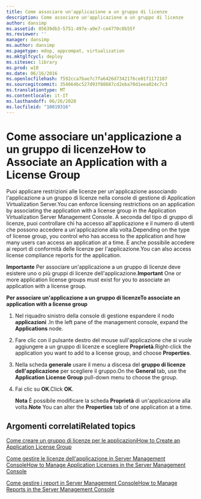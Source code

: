 ```yaml
---
title: Come associare un'applicazione a un gruppo di licenze
description: Come associare un'applicazione a un gruppo di licenze
author: dansimp
ms.assetid: 85639db3-5751-497e-a9e7-ce4770c0b55f
ms.reviewer: ''
manager: dansimp
ms.author: dansimp
ms.pagetype: mdop, appcompat, virtualization
ms.mktglfcycl: deploy
ms.sitesec: library
ms.prod: w10
ms.date: 06/16/2016
ms.openlocfilehash: f592cca7bae7c7fa6426d7342176ce01f1172187
ms.sourcegitcommit: 354664bc527d93f80687cd2eba70d1eea024c7c3
ms.translationtype: MT
ms.contentlocale: it-IT
ms.lasthandoff: 06/26/2020
ms.locfileid: "10819316"
---
```

# <span data-ttu-id="a85fb-103">Come associare un'applicazione a un gruppo di licenze</span><span class="sxs-lookup"><span data-stu-id="a85fb-103">How to Associate an Application with a License Group</span></span>


<span data-ttu-id="a85fb-104">Puoi applicare restrizioni alle licenze per un'applicazione associando l'applicazione a un gruppo di licenze nella console di gestione di Application Virtualization Server.</span><span class="sxs-lookup"><span data-stu-id="a85fb-104">You can enforce licensing restrictions on an application by associating the application with a license group in the Application Virtualization Server Management Console.</span></span> <span data-ttu-id="a85fb-105">A seconda del tipo di gruppo di licenze, puoi controllare chi ha accesso all'applicazione e il numero di utenti che possono accedere a un'applicazione alla volta.</span><span class="sxs-lookup"><span data-stu-id="a85fb-105">Depending on the type of license group, you control who has access to the application and how many users can access an application at a time.</span></span> <span data-ttu-id="a85fb-106">È anche possibile accedere ai report di conformità delle licenze per l'applicazione.</span><span class="sxs-lookup"><span data-stu-id="a85fb-106">You can also access license compliance reports for the application.</span></span>

<span data-ttu-id="a85fb-107">**Importante**  Per associare un'applicazione a un gruppo di licenze deve esistere uno o più gruppi di licenze dell'applicazione.</span><span class="sxs-lookup"><span data-stu-id="a85fb-107">**Important** One or more application license groups must exist for you to associate an application with a license group.</span></span>

 

**<span data-ttu-id="a85fb-108">Per associare un'applicazione a un gruppo di licenze</span><span class="sxs-lookup"><span data-stu-id="a85fb-108">To associate an application with a license group</span></span>**

1.  <span data-ttu-id="a85fb-109">Nel riquadro sinistro della console di gestione espandere il nodo **applicazioni** .</span><span class="sxs-lookup"><span data-stu-id="a85fb-109">In the left pane of the management console, expand the **Applications** node.</span></span>

2.  <span data-ttu-id="a85fb-110">Fare clic con il pulsante destro del mouse sull'applicazione che si vuole aggiungere a un gruppo di licenze e scegliere **Proprietà**.</span><span class="sxs-lookup"><span data-stu-id="a85fb-110">Right-click the application you want to add to a license group, and choose **Properties**.</span></span>

3.  <span data-ttu-id="a85fb-111">Nella scheda **generale** usare il menu a discesa del **gruppo di licenze dell'applicazione** per scegliere il gruppo.</span><span class="sxs-lookup"><span data-stu-id="a85fb-111">On the **General** tab, use the **Application License Group** pull-down menu to choose the group.</span></span>

4.  <span data-ttu-id="a85fb-112">Fai clic su **OK**.</span><span class="sxs-lookup"><span data-stu-id="a85fb-112">Click **OK**.</span></span>

    <span data-ttu-id="a85fb-113">**Nota**  È possibile modificare la scheda **Proprietà** di un'applicazione alla volta.</span><span class="sxs-lookup"><span data-stu-id="a85fb-113">**Note** You can alter the **Properties** tab of one application at a time.</span></span>

     

## <span data-ttu-id="a85fb-114">Argomenti correlati</span><span class="sxs-lookup"><span data-stu-id="a85fb-114">Related topics</span></span>


[<span data-ttu-id="a85fb-115">Come creare un gruppo di licenze per le applicazioni</span><span class="sxs-lookup"><span data-stu-id="a85fb-115">How to Create an Application License Group</span></span>](how-to-create-an-application-license-group.md)

[<span data-ttu-id="a85fb-116">Come gestire le licenze dell'applicazione in Server Management Console</span><span class="sxs-lookup"><span data-stu-id="a85fb-116">How to Manage Application Licenses in the Server Management Console</span></span>](how-to-manage-application-licenses-in-the-server-management-console.md)

[<span data-ttu-id="a85fb-117">Come gestire i report in Server Management Console</span><span class="sxs-lookup"><span data-stu-id="a85fb-117">How to Manage Reports in the Server Management Console</span></span>](how-to-manage-reports-in-the-server-management-console.md)

 

 





